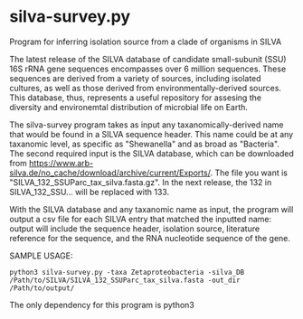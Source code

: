 # silva-survey.py
Program for inferring isolation source from a clade of organisms in SILVA

The latest release of the SILVA database of candidate small-subunit (SSU) 16S rRNA gene sequences encompasses over 6 million sequences. These sequences are derived from a variety of sources, including isolated cultures, as well as those derived from environmentally-derived sources. This database, thus, represents a useful repository for assesing the diversity and environemtal distribution of microbial life on Earth.

The silva-survey program takes as input any taxanomically-derived name that would be found in a SILVA sequence header. This name could be at any taxanomic level, as specific as "Shewanella" and as broad as "Bacteria". The second required input is the SILVA database, which can be downloaded from https://www.arb-silva.de/no_cache/download/archive/current/Exports/. The file you want is "SILVA_132_SSUParc_tax_silva.fasta.gz". In the next release, the 132 in SILVA_132_SSU... will be replaced with 133.


With the SILVA database and any taxanomic name as input, the program will output a csv file for each SILVA entry that matched the inputted name: output will include the sequence header, isolation source, literature reference for the sequence, and the RNA nucleotide sequence of the gene.

SAMPLE USAGE:

    python3 silva-survey.py -taxa Zetaproteobacteria -silva_DB /Path/to/SILVA/SILVA_132_SSUParc_tax_silva.fasta -out_dir /Path/to/output/


The only dependency for this program is python3
